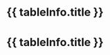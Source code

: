 <!-- 这是一个“多表格并列展示”的页面模板 -->
<!-- 1. 脚本区：导入所有需要的JSON数据 -->
<script setup>
import dataIngot from '../data/json/锭.json'; // 导入“锭”的数据
import dataRare from '../data/json/稀土.json';   // 导入“火”的数据

// 定义所有表格的信息，用于循环创建内容和导航
const tables = [
  {
    id: 'ingot-table',         // 用作锚点的唯一ID
    title: '锭',    // 表格的标题
    data: dataIngot,           // 绑定的数据
    // notes: '注：x为当前层数;击碎时，获得x2稀土，保持1秒击碎1次相当于+14.2层效率' // 可选的注释
  },
  {
    id: 'rareearth-table',
    title: '稀土',
    data: dataRare,
    // notes: '关于“火”系能力的所有说明。'
  }
];

/**
 * 定义“锭”成本的计算逻辑
 * @param {number} level - 用户输入的等级
 * @returns {number} - 计算出的所需锭数
 */
function calculateIngotCost(level) {
  if (level <= 0) return 0;
  // 假设这是你的计算公式
  const cost = Math.ceil(Math.pow(level, 1.5) * 10 + 50);
  return cost;
}

// 如果你有其他计算器，可以定义更多函数
function calculateFireDamage(power) {
  return power * 12.5;
}
</script>

<div class="page-container">
  <div class="content-main">
    <!-- 遍历 tables 数组 -->
    <div v-for="tableInfo in tables" :key="tableInfo.id">
      <h2 :id="tableInfo.id" class="section-title">{{ tableInfo.title }}</h2>
        <DynamicTable :data="tableInfo.data">
          <!-- 使用 v-if 来为“锭”表格插入特定的注释 -->
          <template #notes v-if="tableInfo.id === 'ingot-table'">
            <ul>
              <li></li>
            </ul>
          </template>
          <template #notes v-if="tableInfo.id === 'rareearth-table'">
            <ul>
             <li>注：x为当前层数</li>
             <li>击碎时，获得2倍稀土，保持1秒击碎1次相当于+14.2层效率</li>
            </ul>
          </template>
        <div>
        </DynamicTable>
         <div v-for="tableInfo in tables" :key="tableInfo.id">
        <h2 :id="tableInfo.id" class="section-title">{{ tableInfo.title }}</h2>
        <DynamicTable :data="tableInfo.data" />
        <Calculator
          v-if="tableInfo.id === 'ingot-table'"
          title="升级成本计算器"
          input-label="输入目标等级:"
          placeholder="例如: 50"
          result-prefix="预计需要"
          result-suffix="个锭"
          :calculation-fn="calculateIngotCost"
        />
        </div>
  </div>
</div>

<style>
.page-container {
  display: flex;
  flex-direction: row-reverse;
  gap: 2rem;
  align-items: flex-start;
}
.content-main {
  flex: 1;
  min-width: 0;
}
.content-aside {
  width: 220px;
  position: sticky;
  top: 80px;
}
@media (max-width: 960px) {
  .page-container { flex-direction: column; }
  .content-aside { width: 100%; position: static; margin-bottom: 2rem; }
}
.page-nav-card {
  background-color: var(--vp-c-bg-soft);
  border-radius: 12px;
  padding: 1rem 1.5rem;
  border: 1px solid var(--vp-c-divider);
}
.page-nav-card h3 {
  margin: 0 0 1rem 0;
  padding-bottom: 0.5rem;
  border-bottom: 1px solid var(--vp-c-divider);
  font-size: 1.1em;
}
.page-nav-card ul {
  list-style: none;
  padding: 0;
  margin: 0;
}
.page-nav-card li a {
  display: block;
  padding: 0.5rem 0;
  color: var(--vp-c-text-2);
  text-decoration: none;
  border-left: 2px solid transparent;
  padding-left: 1rem;
  transition: all 0.2s ease;
}
.page-nav-card li a:hover {
  color: var(--vp-c-brand);
  background-color: var(--vp-c-brand-soft);
  border-left-color: var(--vp-c-brand);
}
.section-title {
  font-size: 1.8em;
  padding-top: 2rem;
  margin-top: -2rem;
  border-bottom: 2px solid var(--vp-c-brand);
  padding-bottom: 0.5rem;
  margin-bottom: 2rem;
}
</style>
